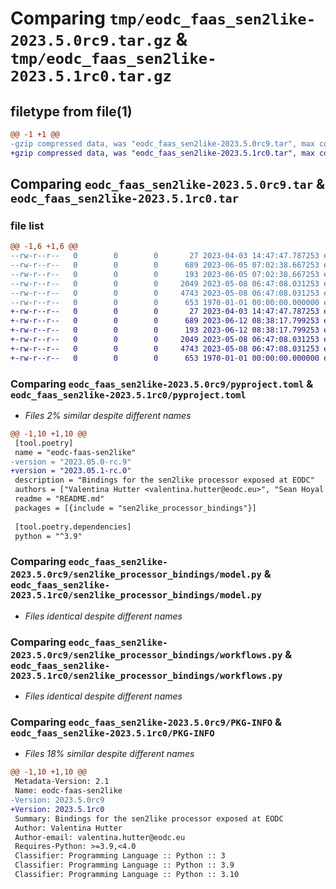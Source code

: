 # Comparing `tmp/eodc_faas_sen2like-2023.5.0rc9.tar.gz` & `tmp/eodc_faas_sen2like-2023.5.1rc0.tar.gz`

## filetype from file(1)

```diff
@@ -1 +1 @@
-gzip compressed data, was "eodc_faas_sen2like-2023.5.0rc9.tar", max compression
+gzip compressed data, was "eodc_faas_sen2like-2023.5.1rc0.tar", max compression
```

## Comparing `eodc_faas_sen2like-2023.5.0rc9.tar` & `eodc_faas_sen2like-2023.5.1rc0.tar`

### file list

```diff
@@ -1,6 +1,6 @@
--rw-r--r--   0        0        0       27 2023-04-03 14:47:47.787253 eodc_faas_sen2like-2023.5.0rc9/README.md
--rw-r--r--   0        0        0      689 2023-06-05 07:02:38.667253 eodc_faas_sen2like-2023.5.0rc9/pyproject.toml
--rw-r--r--   0        0        0      193 2023-06-05 07:02:38.667253 eodc_faas_sen2like-2023.5.0rc9/sen2like_processor_bindings/__init__.py
--rw-r--r--   0        0        0     2049 2023-05-08 06:47:08.031253 eodc_faas_sen2like-2023.5.0rc9/sen2like_processor_bindings/model.py
--rw-r--r--   0        0        0     4743 2023-05-08 06:47:08.031253 eodc_faas_sen2like-2023.5.0rc9/sen2like_processor_bindings/workflows.py
--rw-r--r--   0        0        0      653 1970-01-01 00:00:00.000000 eodc_faas_sen2like-2023.5.0rc9/PKG-INFO
+-rw-r--r--   0        0        0       27 2023-04-03 14:47:47.787253 eodc_faas_sen2like-2023.5.1rc0/README.md
+-rw-r--r--   0        0        0      689 2023-06-12 08:38:17.799253 eodc_faas_sen2like-2023.5.1rc0/pyproject.toml
+-rw-r--r--   0        0        0      193 2023-06-12 08:38:17.799253 eodc_faas_sen2like-2023.5.1rc0/sen2like_processor_bindings/__init__.py
+-rw-r--r--   0        0        0     2049 2023-05-08 06:47:08.031253 eodc_faas_sen2like-2023.5.1rc0/sen2like_processor_bindings/model.py
+-rw-r--r--   0        0        0     4743 2023-05-08 06:47:08.031253 eodc_faas_sen2like-2023.5.1rc0/sen2like_processor_bindings/workflows.py
+-rw-r--r--   0        0        0      653 1970-01-01 00:00:00.000000 eodc_faas_sen2like-2023.5.1rc0/PKG-INFO
```

### Comparing `eodc_faas_sen2like-2023.5.0rc9/pyproject.toml` & `eodc_faas_sen2like-2023.5.1rc0/pyproject.toml`

 * *Files 2% similar despite different names*

```diff
@@ -1,10 +1,10 @@
 [tool.poetry]
 name = "eodc-faas-sen2like"
-version = "2023.05.0-rc.9"
+version = "2023.05.1-rc.0"
 description = "Bindings for the sen2like processor exposed at EODC"
 authors = ["Valentina Hutter <valentina.hutter@eodc.eu>", "Sean Hoyal <sean.hoyal@eodc.eu>", "Lukas Weidenholzer <lukas.weidenholzer@eodc.eu>"]
 readme = "README.md"
 packages = [{include = "sen2like_processor_bindings"}]
 
 [tool.poetry.dependencies]
 python = "^3.9"
```

### Comparing `eodc_faas_sen2like-2023.5.0rc9/sen2like_processor_bindings/model.py` & `eodc_faas_sen2like-2023.5.1rc0/sen2like_processor_bindings/model.py`

 * *Files identical despite different names*

### Comparing `eodc_faas_sen2like-2023.5.0rc9/sen2like_processor_bindings/workflows.py` & `eodc_faas_sen2like-2023.5.1rc0/sen2like_processor_bindings/workflows.py`

 * *Files identical despite different names*

### Comparing `eodc_faas_sen2like-2023.5.0rc9/PKG-INFO` & `eodc_faas_sen2like-2023.5.1rc0/PKG-INFO`

 * *Files 18% similar despite different names*

```diff
@@ -1,10 +1,10 @@
 Metadata-Version: 2.1
 Name: eodc-faas-sen2like
-Version: 2023.5.0rc9
+Version: 2023.5.1rc0
 Summary: Bindings for the sen2like processor exposed at EODC
 Author: Valentina Hutter
 Author-email: valentina.hutter@eodc.eu
 Requires-Python: >=3.9,<4.0
 Classifier: Programming Language :: Python :: 3
 Classifier: Programming Language :: Python :: 3.9
 Classifier: Programming Language :: Python :: 3.10
```

